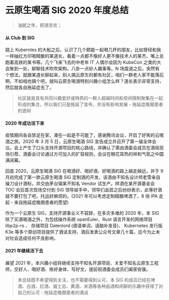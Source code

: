 # 云原生喝酒 SIG 2020 年度总结

> 油腻之年，把酒言欢；

#### 从 Club 到 SIG

跳上 Kuberntes 的大船之后，认识了几个颇能一起喝几杯的朋友，比如曾经和我一样抽红方印喝精酿的某道长，看着一点都不像好人更不像技术人的某杰，嘴上总跑着高铁的某书等。几个飞来飞去的中老年 IT 人偶尔会因为 KubeCon 之类的大会聚到一处，聊聊技术吹吹架构，八卦一点妙人趣事等。N 场盘道之后，突然有个想法，就跟某道长聊起来，别人搞云原生的都有社区，咱们一群老人家不能落后啊，不如咱也搞个吧，就叫云原生喝酒特别兴趣小组怎么样？道长表示非常支持，然后就各自拖延症去了。

> 社区就是具有共同兴趣爱好或特质的一群人超越时间和空间限制聚集在一起形成的集合，所以我们只是拖延了宣布，并没有影响发展 - 拖延症晚期患者的诡辩

#### 2020 年成功活下来

疫情期间各自禁足在家，凑在一起是不可能了，感谢腾讯会议，开启了好笑的云喝酒之旅。2020 年 3 月 5 日，云原生喝酒 SIG 宣告成立并召开了第一届全体会议。会上产生了口头支持开源项目的核心路线，并确认了需由酒委会成员在酒局现场引荐、酒委会讨论通过方可加入的扩容规则，会议在眼花耳热的祥和气氛之中圆满闭幕。

回首 2020，云原生喝酒 SIG 在喝酒好、喝好酒、好喝酒的路上越走越远，并于 9 月初完成了第一款云原生喝酒 SIG 定制酒的开发，该酒由不知名设计师老雪亲自操刀设计酒标，并交由茅台镇某不知名 Vendor 试生产。样酒在某开源基金会 TOC 会后首次现场交付到 SIG 领导层手中，领导们品尝之后纷纷表示，此等好酒就不要打包了吧，托运好麻烦的。(2021 年可以考虑定制精酿啤酒了，8 倍 IPA 走起 - 来自拖延症晚期患者的愿望)

作为一个云原生 SIG，支持开源事业义不容辞，在多灾多难的 2020 年，本 SIG 除了买酒喝酒之外，为包括操作系统 openEuler、Rust 语言开发的网络项目 libp2p-rs 、 存储项目 Datenlord (德语单词，请脑补发音)、 Kubernetes 发行版 K3e 等多个原创项目提供了酒话支持，酒后发表公众号文章几十篇，迄今为止未对社会造成任何不良影响，

#### 2021 年继续活下去

展望 2021 年，本兴趣小组将继续支持不知名开源项目、关爱不知名云原生工程师，交好人、喝好酒、练好身体、写好文，提前祝酒委会成员们阖家安康。

> 本总结既不希望得到关注，也不需要得到认可，本 SIG 的成员已经在啤酒、白酒、红酒、威士忌、黄酒、米酒等各种品酒和闲聊的乐趣中获得了对自己的认可 - 拖延症晚期患者的酒话
